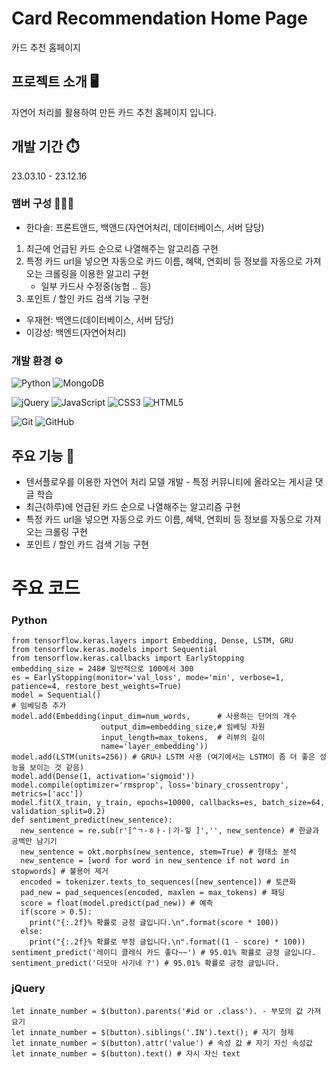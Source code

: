 # Card Recommendation Home Page
카드 추천 홈페이지

## 프로젝트 소개 🖥️
자연어 처리를 활용하여 만든 카드 추천 홈페이지 입니다.

## 개발 기간 ⏱️
23.03.10 - 23.12.16

### 맴버 구성 🧑‍🤝‍🧑
- 한다솔: 프론트앤드, 백앤드(자연어처리, 데이터베이스, 서버 담당)
1. 최근에 언급된 카드 순으로 나열해주는 알고리즘 구현
2. 특정 카드 url을 넣으면 자동으로 카드 이름, 혜택, 연회비 등 정보를 자동으로 가져오는 크롤링을 이용한 알고리 구현
   - 일부 카드사 수정중(농협 .. 등)
3. 포인트 / 할인 카드 검색 기능 구현
- 우재현: 백엔드(데이터베이스, 서버 담당)
- 이강성: 백엔드(자연어처리)

### 개발 환경 ⚙️
![Python](https://img.shields.io/badge/python-3670A0?style=for-the-badge&logo=python&logoColor=ffdd54)
![MongoDB](https://img.shields.io/badge/MongoDB-%234ea94b.svg?style=for-the-badge&logo=mongodb&logoColor=white)


![jQuery](https://img.shields.io/badge/jquery-%230769AD.svg?style=for-the-badge&logo=jquery&logoColor=white)
![JavaScript](https://img.shields.io/badge/javascript-%23323330.svg?style=for-the-badge&logo=javascript&logoColor=%23F7DF1E)
![CSS3](https://img.shields.io/badge/css3-%231572B6.svg?style=for-the-badge&logo=css3&logoColor=white)
![HTML5](https://img.shields.io/badge/html5-%23E34F26.svg?style=for-the-badge&logo=html5&logoColor=white)

![Git](https://img.shields.io/badge/git-%23F05033.svg?style=for-the-badge&logo=git&logoColor=white)
![GitHub](https://img.shields.io/badge/github-%23121011.svg?style=for-the-badge&logo=github&logoColor=white)

## 주요 기능 📌
- 텐서플로우를 이용한 자연어 처리 모델 개발 - 특정 커뮤니티에 올라오는 게시글 댓글 학습
- 최근(하루)에 언급된 카드 순으로 나열해주는 알고리즘 구현
- 특정 카드 url을 넣으면 자동으로 카드 이름, 혜택, 연회비 등 정보를 자동으로 가져오는 크롤링 구현
- 포인트 / 할인 카드 검색 기능 구현

# 주요 코드
### Python
    from tensorflow.keras.layers import Embedding, Dense, LSTM, GRU
    from tensorflow.keras.models import Sequential
    from tensorflow.keras.callbacks import EarlyStopping
    embedding_size = 248# 일반적으로 100에서 300
    es = EarlyStopping(monitor='val_loss', mode='min', verbose=1, patience=4, restore_best_weights=True)
    model = Sequential()
    # 임베딩층 추가
    model.add(Embedding(input_dim=num_words,      # 사용하는 단어의 개수
                        output_dim=embedding_size,# 임베딩 차원
                        input_length=max_tokens,  # 리뷰의 길이
                        name='layer_embedding'))
    model.add(LSTM(units=256)) # GRU나 LSTM 사용 (여기에서는 LSTM이 좀 더 좋은 성능을 보이는 것 같음)
    model.add(Dense(1, activation='sigmoid'))
    model.compile(optimizer='rmsprop', loss='binary_crossentropy', metrics=['acc'])
    model.fit(X_train, y_train, epochs=10000, callbacks=es, batch_size=64, validation_split=0.2)
    def sentiment_predict(new_sentence):
      new_sentence = re.sub(r'[^ㄱ-ㅎㅏ-ㅣ가-힣 ]','', new_sentence) # 한글과 공백만 남기기
      new_sentence = okt.morphs(new_sentence, stem=True) # 형태소 분석
      new_sentence = [word for word in new_sentence if not word in stopwords] # 불용어 제거
      encoded = tokenizer.texts_to_sequences([new_sentence]) # 토큰화
      pad_new = pad_sequences(encoded, maxlen = max_tokens) # 패딩
      score = float(model.predict(pad_new)) # 예측
      if(score > 0.5):
        print("{:.2f}% 확률로 긍정 글입니다.\n".format(score * 100))
      else:
        print("{:.2f}% 확률로 부정 글입니다.\n".format((1 - score) * 100))
    sentiment_predict('레이디 클레식 카드 좋다~~') # 95.01% 확률로 긍정 글입니다.
    sentiment_predict('더모아 사기네 ?') # 95.01% 확률로 긍정 글입니다.
### jQuery
    let innate_number = $(button).parents('#id or .class'). - 부모의 값 가져요기
    let innate_number = $(button).siblings('.IN').text(); # 자기 형제
    let innate_number = $(button).attr('value') # 속성 값 # 자기 자신 속성값
    let innate_number = $(button).text() # 자시 자신 text
    
